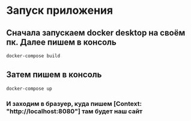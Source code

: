 # Запуск приложения

## Сначала запускаем docker desktop на своём пк. Далее пишем в консоль

```bash
docker-compose build
```

## Затем пишем в консоль

```bash
docker-compose up
```

### И заходим в бразуер, куда пишем [Context: "http://localhost:8080"] там будет наш сайт
